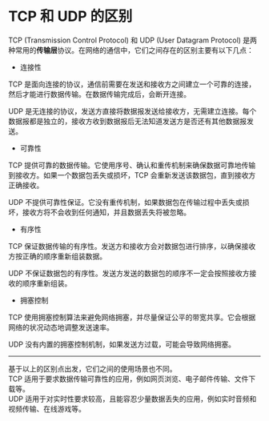 # TCP 和 UDP 的区别

TCP (Transmission Control Protocol) 和 UDP (User Datagram Protocol) 是两种常用的**传输层**协议。在网络的通信中，它们之间存在的区别主要有以下几点：

- 连接性

TCP 是面向连接的协议，通信前需要在发送和接收方之间建立一个可靠的连接，然后才能进行数据传输。在数据传输完成后，会断开连接。

UDP 是无连接的协议，发送方直接将数据报发送给接收方，无需建立连接。每个数据报都是独立的，接收方收到数据报后无法知道发送方是否还有其他数据报发送。


- 可靠性

TCP 提供可靠的数据传输。它使用序号、确认和重传机制来确保数据可靠地传输到接收方。如果一个数据包丢失或损坏，TCP 会重新发送该数据包，直到接收方正确接收。

UDP 不提供可靠性保证。它没有重传机制，如果数据包在传输过程中丢失或损坏，接收方将不会收到任何通知，并且数据丢失将被忽略。

- 有序性

TCP 保证数据传输的有序性。发送方和接收方会对数据包进行排序，以确保接收方按正确的顺序重新组装数据。

UDP 不保证数据包的有序性。发送方发送的数据包的顺序不一定会按照接收方接收的顺序重新组装。

- 拥塞控制

TCP 使用拥塞控制算法来避免网络拥塞，并尽量保证公平的带宽共享。它会根据网络的状况动态地调整发送速率。

UDP 没有内置的拥塞控制机制，如果发送方过载，可能会导致网络拥塞。

---

基于以上的区别点出发，它们之间的使用场景也不同。<br>
TCP 适用于要求数据传输可靠性的应用，例如网页浏览、电子邮件传输、文件下载等。<br>
UDP 适用于对实时性要求较高，且能容忍少量数据丢失的应用，例如实时音频和视频传输、在线游戏等。
